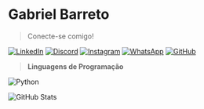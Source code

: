 # Gabriel Barreto

>Conecte-se comigo!

[![LinkedIn](https://img.shields.io/badge/LinkedIn-0077B5?style=for-the-badge&logo=linkedin&logoColor=white)](https://www.linkedin.com/in/gvitorbarreto/)
[![Discord](https://img.shields.io/badge/Discord-7289DA?style=for-the-badge&logo=discord&logoColor=white)](https://discord.com/channels/@gvitor17/)
[![Instagram](https://img.shields.io/badge/-Instagram-%23E4405F?style=for-the-badge&logo=instagram&logoColor=white)](https://www.instagram.com/gvitorbarreto/)
[![WhatsApp](https://img.shields.io/badge/WhatsApp-25D366?style=for-the-badge&logo=whatsapp&logoColor=white)](https://wa.me/55+073+981378217)
[![GitHub](https://img.shields.io/badge/GitHub-100000?style=for-the-badge&logo=github&logoColor=white)](https://github.com/gvitorbarreto)

> **Linguagens de Programação**

![Python](https://img.shields.io/badge/python-3670A0?style=for-the-badge&logo=python&logoColor=ffdd54)

![GitHub Stats](https://github-readme-stats.vercel.app/api?username=gvitorbarreto&theme=transparent&bg_color=000&border_color=cc0000&show_icons=true&icon_color=f1c232&title_color=cc0000&text_color=FFF)


